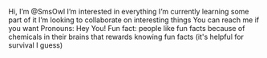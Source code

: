 Hi, I’m @SmsOwl
I’m interested in everything
I’m currently learning some part of it
I’m looking to collaborate on interesting things
You can reach me if you want
Pronouns: Hey You!
Fun fact: people like fun facts because of chemicals in their brains that rewards knowing fun facts (it's helpful for survival I guess)

<!---
SmsOwl/SmsOwl is a ✨ special ✨ repository because its `README.md` (this file) appears on your GitHub profile.
You can click the Preview link to take a look at your changes.
--->
